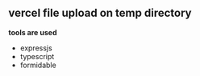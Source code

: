 ## vercel file upload on temp directory

**tools are used**
- expressjs
- typescript
- formidable




